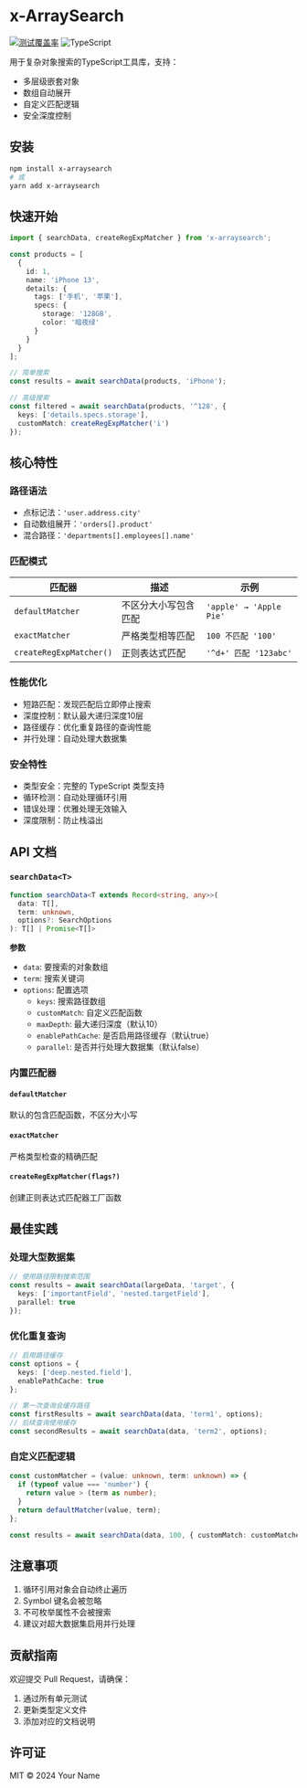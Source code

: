 # x-ArraySearch

[![测试覆盖率](https://img.shields.io/badge/coverage-100%25-success)](https://github.com/onewayx/x-arraysearch)
![TypeScript](https://img.shields.io/badge/lang-typescript-blue)

用于复杂对象搜索的TypeScript工具库，支持：
- 多层级嵌套对象
- 数组自动展开
- 自定义匹配逻辑
- 安全深度控制

## 安装

```bash
npm install x-arraysearch
# 或
yarn add x-arraysearch
```

## 快速开始

```typescript
import { searchData, createRegExpMatcher } from 'x-arraysearch';

const products = [
  {
    id: 1,
    name: 'iPhone 13',
    details: {
      tags: ['手机', '苹果'],
      specs: {
        storage: '128GB',
        color: '暗夜绿'
      }
    }
  }
];

// 简单搜索
const results = await searchData(products, 'iPhone');

// 高级搜索
const filtered = await searchData(products, '^128', {
  keys: ['details.specs.storage'],
  customMatch: createRegExpMatcher('i')
});
```

## 核心特性

### 路径语法
- 点标记法：`'user.address.city'`
- 自动数组展开：`'orders[].product'`
- 混合路径：`'departments[].employees[].name'`

### 匹配模式
| 匹配器             | 描述                     | 示例                     |
|--------------------|--------------------------|--------------------------|
| `defaultMatcher`   | 不区分大小写包含匹配     | `'apple' → 'Apple Pie'`  |
| `exactMatcher`     | 严格类型相等匹配         | `100 不匹配 '100'`       |
| `createRegExpMatcher()` | 正则表达式匹配         | `'^d+' 匹配 '123abc'`    |

### 性能优化
- 短路匹配：发现匹配后立即停止搜索
- 深度控制：默认最大递归深度10层
- 路径缓存：优化重复路径的查询性能
- 并行处理：自动处理大数据集

### 安全特性
- 类型安全：完整的 TypeScript 类型支持
- 循环检测：自动处理循环引用
- 错误处理：优雅处理无效输入
- 深度限制：防止栈溢出

## API 文档

### `searchData<T>`
```typescript
function searchData<T extends Record<string, any>>(
  data: T[],
  term: unknown,
  options?: SearchOptions
): T[] | Promise<T[]>
```

**参数**
- `data`: 要搜索的对象数组
- `term`: 搜索关键词
- `options`: 配置选项
  - `keys`: 搜索路径数组
  - `customMatch`: 自定义匹配函数
  - `maxDepth`: 最大递归深度（默认10）
  - `enablePathCache`: 是否启用路径缓存（默认true）
  - `parallel`: 是否并行处理大数据集（默认false）

### 内置匹配器

#### `defaultMatcher`
默认的包含匹配函数，不区分大小写

#### `exactMatcher`
严格类型检查的精确匹配

#### `createRegExpMatcher(flags?)`
创建正则表达式匹配器工厂函数

## 最佳实践

### 处理大型数据集
```typescript
// 使用路径限制搜索范围
const results = await searchData(largeData, 'target', {
  keys: ['importantField', 'nested.targetField'],
  parallel: true
});
```

### 优化重复查询
```typescript
// 启用路径缓存
const options = {
  keys: ['deep.nested.field'],
  enablePathCache: true
};

// 第一次查询会缓存路径
const firstResults = await searchData(data, 'term1', options);
// 后续查询使用缓存
const secondResults = await searchData(data, 'term2', options);
```

### 自定义匹配逻辑
```typescript
const customMatcher = (value: unknown, term: unknown) => {
  if (typeof value === 'number') {
    return value > (term as number);
  }
  return defaultMatcher(value, term);
};

const results = await searchData(data, 100, { customMatch: customMatcher });
```

## 注意事项
1. 循环引用对象会自动终止遍历
2. Symbol 键名会被忽略
3. 不可枚举属性不会被搜索
4. 建议对超大数据集启用并行处理

## 贡献指南
欢迎提交 Pull Request，请确保：
1. 通过所有单元测试
2. 更新类型定义文件
3. 添加对应的文档说明

## 许可证
MIT © 2024 Your Name
